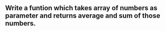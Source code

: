 ## Write a funtion which takes array of numbers as parameter and returns average and sum of those numbers.